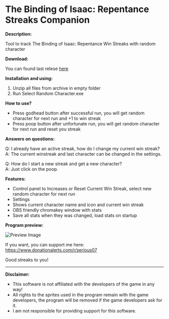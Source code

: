 # The Binding of Isaac: Repentance Streaks Companion

**Description:**

Tool to track The Binding of Isaac: Repentance Win Streaks with random character

**Download:**

You can found last relese [here](https://github.com/Serious07/The-Binding-of-Isaac-Repentance-Streaks-Companion/releases)

**Installation and using:**

1. Unzip all files from archive in empty folder
2. Run Select Random Character.exe

**How to use?**

- Press godhead button after successful run, you will get random character for next run and +1 to win streak
- Press poop button after unfortunate run, you will get random character for next run and reset you streak

**Answers on questions:**

Q: I already have an active streak, how do I change my current win streak?<br>
A: The current winstreak and last character can be changed in the settings.

Q: How do I start a new streak and get a new character?<br>
A: Just click on the poop.

**Features:**
- Control panel to Increases or Reset Current Win Streak, select new random character for next run
- Settings
- Shows current character name and icon and current win streak
- OBS friendly chromakey window with stats
- Save all stats when they was changed, load stats on startup

**Program preview:**

![Preview Image](https://i.imgur.com/WguQPBq.png)

If you want, you can support me here: https://www.donationalerts.com/r/serious07

Good streaks to you!

---

**Disclaimer:**

- This software is not affiliated with the developers of the game in any way!<br>
- All rights to the sprites used in the program remain with the game developers, the program will be removed if the game developers ask for it.<br>
- I am not responsible for providing support for this software.
